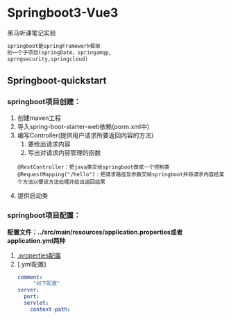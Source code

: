 # Springboot3-Vue3
黑马听课笔记实验

```md
springboot是springFramework框架
的一个子项目(springDate，springamqp,
sprngsecurity,springcloud)
```
## Springboot-quickstart
### springboot项目创建：
1. 创建maven工程
2. 导入spring-boot-starter-web依赖(porm.xml中)
3. 编写Controller(提供用户请求所要返回内容的方法)
      1. 要给出请求内容
      2. 写出对请求内容管理的函数
      ```
      @RestController：把java类交给springboot做成一个控制类
      @RequestMapping("/hello")：把请求路径及参数交給springboot并将请求内容给某个方法以便该方法处理并给出返回结果
      ```
4. 提供启动类
### springboot项目配置：
**配置文件：../src/main/resources/application.properties或者application.yml两种**
1. [.properties配置](https://docs.spring.io/spring-boot/docs/current/reference/html/application-properties.html)
2. [.yml配置]
   ```yaml
   comment:
        "如下配置"
   server:
     port:
     servlet:
       context-path:
   ```